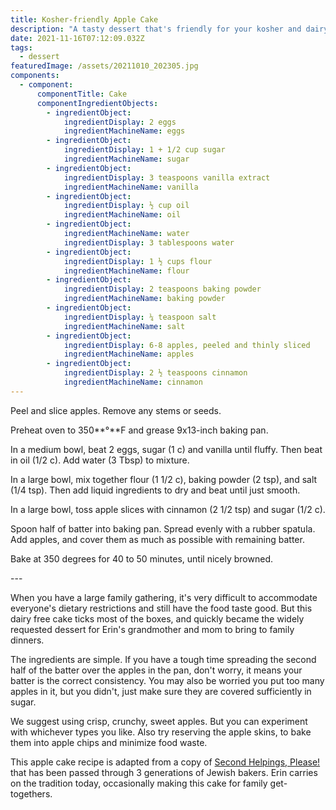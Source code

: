 ```yaml
---
title: Kosher-friendly Apple Cake
description: "A tasty dessert that's friendly for your kosher and dairy intolerant friends "
date: 2021-11-16T07:12:09.032Z
tags:
  - dessert
featuredImage: /assets/20211010_202305.jpg
components:
  - component:
      componentTitle: Cake
      componentIngredientObjects:
        - ingredientObject:
            ingredientDisplay: 2 eggs
            ingredientMachineName: eggs
        - ingredientObject:
            ingredientDisplay: 1 + 1/2 cup sugar
            ingredientMachineName: sugar
        - ingredientObject:
            ingredientDisplay: 3 teaspoons vanilla extract
            ingredientMachineName: vanilla
        - ingredientObject:
            ingredientDisplay: ½ cup oil
            ingredientMachineName: oil
        - ingredientObject:
            ingredientMachineName: water
            ingredientDisplay: 3 tablespoons water
        - ingredientObject:
            ingredientDisplay: 1 ½ cups flour
            ingredientMachineName: flour
        - ingredientObject:
            ingredientDisplay: 2 teaspoons baking powder
            ingredientMachineName: baking powder
        - ingredientObject:
            ingredientDisplay: ¼ teaspoon salt
            ingredientMachineName: salt
        - ingredientObject:
            ingredientDisplay: 6-8 apples, peeled and thinly sliced
            ingredientMachineName: apples
        - ingredientObject:
            ingredientDisplay: 2 ½ teaspoons cinnamon
            ingredientMachineName: cinnamon
---
```

Peel and slice apples. Remove any stems or seeds.

Preheat oven to 350**°**F and grease 9x13-inch baking pan.

In a medium bowl, beat 2 eggs, sugar (1 c) and vanilla until fluffy. Then beat in oil (1/2 c). Add water (3 Tbsp) to mixture.

In a large bowl, mix together flour (1 1/2 c), baking powder (2 tsp), and salt (1/4 tsp). Then add liquid ingredients to dry and beat until just smooth.

In a large bowl, toss apple slices with cinnamon (2 1/2 tsp) and sugar (1/2 c).

Spoon half of batter into baking pan. Spread evenly with a rubber spatula. Add apples, and cover them as much as possible with remaining batter.

Bake at 350 degrees for 40 to 50 minutes, until nicely browned.

\---

When you have a large family gathering, it's very difficult to accommodate everyone's dietary restrictions and still have the food taste good. But this dairy free cake ticks most of the boxes, and quickly became the widely requested dessert for Erin's grandmother and mom to bring to family dinners.

The ingredients are simple. If you have a tough time spreading the second half of the batter over the apples in the pan, don't worry, it means your batter is the correct consistency. You may also be worried you put too many apples in it, but you didn't, just make sure they are covered sufficiently in sugar.

We suggest using crisp, crunchy, sweet apples. But you can experiment with whichever types you like. Also try reserving the apple skins, to bake them into apple chips and minimize food waste.

This apple cake recipe is adapted from a copy of [Second Helpings, Please!](https://www.chapters.indigo.ca/en-ca/books/second-helpings-please/9781770503199-item.html) that has been passed through 3 generations of Jewish bakers. Erin carries on the tradition today, occasionally making this cake for family get-togethers.
